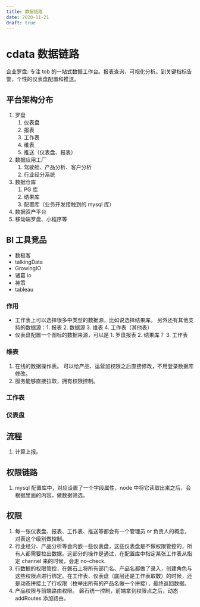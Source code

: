```yaml
---
title: 数据链路
date: 2020-11-21
draft: true
---
```


# cdata 数据链路

企业罗盘: 专注 tob 的一站式数据工作台。报表查询，可视化分析。到关键指标告警，个性的仪表盘配置和推送。

## 平台架构分布

1. 罗盘
   1. 仪表盘
   2. 报表
   3. 工作表
   4. 维表
   5. 推送（仪表盘、报表）
2. 数据应用工厂
   1. 驾驶舱、产品分析、客户分析
   2. 行业经分系统
3. 数据仓库
   1. PG 库
   2. 结果库
   3. 配置库（业务开发接触到的 mysql 库）
4. 数据资产平台
5. 移动端罗盘、小程序等

## BI 工具竞品

- 数极客
- talkingData
- GrowingIO
- 诸葛 io
- 神策
- tableau

### 作用

- 工作表上可以选择很多中类型的数据源，比如说选择结果库。 另外还有其他支持的数据源：1. 报表 2. 数据源 3. 维表 4. 工作表（其他表）
- 仪表盘配置一个图标的数据来源，可以是 1. 罗盘报表 2. 结果库？ 3. 工作表

### 维表

1. 在线的数据操作表。 可以给产品、运营加权限之后直接修改，不用登录数据库修改。
2. 服务能够直接拉取，拥有权限控制。

### 工作表

### 仪表盘

## 流程

1. 计算上报。

## 权限链路

1. mysql 配置库中，对应设置了一个字段属性，node 中将它读取出来之后，会根据里面的内容，做数据筛选。

## 权限

1. 每一张仪表盘、报表、工作表、推送等都会有一个管理员 or 负责人的概念，对表这个级别做控制。
2. 行业经分、产品分析等会内嵌一些仪表盘，这些仪表盘是不做权限管控的，所有人都需要拉出数据。这部分的操作是通过，在配置库中指定某张工作表从指定 channel 来的时候，会走 no-check.
3. 行数据的权限管控，在磐石上将所有部门名、产品名都做了录入，创建角色与这些权限点进行绑定。在工作表、仪表盘（底层还是工作表取数）的时候，还是动态拼接上了行权限（枚举出所有的产品名做一个拼接），最终返回数据。
4. 产品权限与前端路由权限。 磐石统一控制，前端拿到权限点之后，动态 addRoutes 添加路由。
